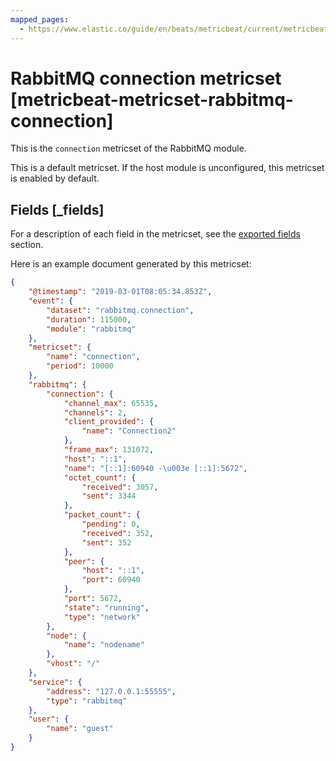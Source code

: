 ```yaml
---
mapped_pages:
  - https://www.elastic.co/guide/en/beats/metricbeat/current/metricbeat-metricset-rabbitmq-connection.html
---
```


<!-- This file is generated! See scripts/mage/docs_collector.go -->

# RabbitMQ connection metricset [metricbeat-metricset-rabbitmq-connection]

This is the `connection` metricset of the RabbitMQ module.

This is a default metricset. If the host module is unconfigured, this metricset is enabled by default.

## Fields [_fields]

For a description of each field in the metricset, see the [exported fields](/reference/metricbeat/exported-fields-rabbitmq.md) section.

Here is an example document generated by this metricset:

```json
{
    "@timestamp": "2019-03-01T08:05:34.853Z",
    "event": {
        "dataset": "rabbitmq.connection",
        "duration": 115000,
        "module": "rabbitmq"
    },
    "metricset": {
        "name": "connection",
        "period": 10000
    },
    "rabbitmq": {
        "connection": {
            "channel_max": 65535,
            "channels": 2,
            "client_provided": {
                "name": "Connection2"
            },
            "frame_max": 131072,
            "host": "::1",
            "name": "[::1]:60940 -\u003e [::1]:5672",
            "octet_count": {
                "received": 3057,
                "sent": 3344
            },
            "packet_count": {
                "pending": 0,
                "received": 352,
                "sent": 352
            },
            "peer": {
                "host": "::1",
                "port": 60940
            },
            "port": 5672,
            "state": "running",
            "type": "network"
        },
        "node": {
            "name": "nodename"
        },
        "vhost": "/"
    },
    "service": {
        "address": "127.0.0.1:55555",
        "type": "rabbitmq"
    },
    "user": {
        "name": "guest"
    }
}
```
